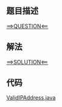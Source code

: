 ## 题目描述

[==>QUESTION<==](https://leetcode.cn/problems/validate-ip-address/)

## 解法

[==>SOLUTION<==](https://leetcode.cn/problems/validate-ip-address/solution/yan-zheng-ipdi-zhi-by-leetcode-solution-kge5/)

## 代码

[ValidIPAddress.java](https://github.com/Marshal7cc/leetcode-java/blob/master/src/unclassified/ValidIPAddress.java)

